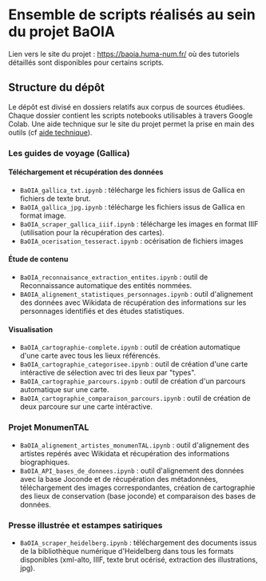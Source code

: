 # Ensemble de scripts réalisés au sein du projet BaOIA

Lien vers le site du projet : https://baoia.huma-num.fr/ où des tutoriels détaillés sont disponibles pour certains scripts.


## Structure du dépôt

Le dépôt est divisé en dossiers relatifs aux corpus de sources étudiées. Chaque dossier contient les scripts notebooks utilisables à travers Google Colab. Une aide technique sur le site du projet permet la prise en main des outils (cf [aide technique](https://baoia.huma-num.fr/aide-technique/)).

### Les guides de voyage (Gallica)
#### Téléchargement et récupération des données
- ```BaOIA_gallica_txt.ipynb``` : télécharge les fichiers issus de Gallica en fichiers de texte brut.
- ```BaOIA_gallica_jpg.ipynb``` : télécharge les fichiers issus de Gallica en format image.
- ```BaOIA_scraper_gallica_iiif.ipynb``` : télécharge les images en format IIIF (utilisation pour la récupération des cartes).
- ```BaOIA_ocerisation_tesseract.ipynb``` : océrisation de fichiers images

#### Étude de contenu
- ```BaOIA_reconnaisance_extraction_entites.ipynb``` : outil de Reconnaissance automatique des entités nommées. 
- ```BAOIA_alignement_statistiques_personnages.ipynb``` : outil d'alignement des données avec Wikidata de récupération des informations sur les personnages identifiés et des études statistiques.

#### Visualisation
- ```BaOIA_cartographie-complete.ipynb``` : outil de création automatique d'une carte avec tous les lieux référencés.
- ```BaOIA_cartographie_categorisee.ipynb``` : outil de création d'une carte intéractive de sélection avec tri des lieux par "types".
- ```BaOIA_cartographie_parcours.ipynb``` : outil de création d'un parcours automatique sur une carte.
- ```BaOIA_cartographie_comparaison_parcours.ipynb``` : outil de création de deux parcoure sur une carte intéractive.

### Projet MonumenTAL
- ```BaOIA_alignement_artistes_monumenTAL.ipynb``` : outil d'alignement des artistes repérés avec Wikidata et récupération des informations biographiques.
- ```BaOIA_API_bases_de_donnees.ipynb``` : outil d'alignement des données avec la base Joconde et de récupération des métadonnées, téléchargement des images correspondantes, création de cartographie des lieux de conservation (base joconde) et comparaison des bases de données.

### Presse illustrée et estampes satiriques
- ```BaOIA_scraper_heidelberg.ipynb``` : téléchargement des documents issus de la bibliothèque numérique d'Heidelberg dans tous les formats disponibles (xml-alto, IIIF, texte brut océrisé, extraction des illustrations, jpg).
